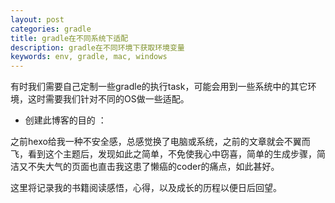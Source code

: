 ```yaml
---
layout: post
categories: gradle
title: gradle在不同系统下适配
description: gradle在不同环境下获取环境变量
keywords: env, gradle, mac, windows
---
```

有时我们需要自己定制一些gradle的执行task，可能会用到一些系统中的其它环境，这时需要我们针对不同的OS做一些适配。
* 创建此博客的目的 ：

之前hexo给我一种不安全感，总感觉换了电脑或系统，之前的文章就会不翼而飞，看到这个主题后，发现如此之简单，不免使我心中窃喜，简单的生成步骤，简洁又不失大气的页面也直击我这患了懒癌的coder的痛点，如此甚好。

这里将记录我的书籍阅读感悟，心得，以及成长的历程以便日后回望。




